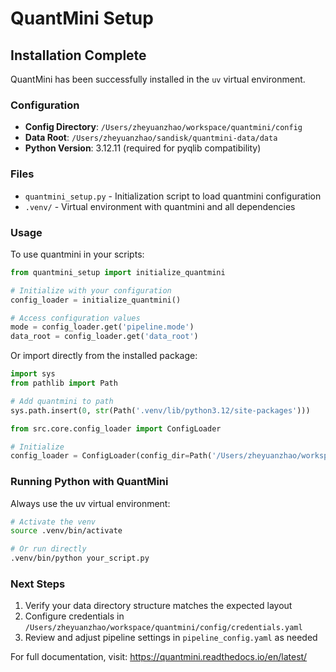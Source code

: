 # QuantMini Setup

## Installation Complete

QuantMini has been successfully installed in the `uv` virtual environment.

### Configuration

- **Config Directory**: `/Users/zheyuanzhao/workspace/quantmini/config`
- **Data Root**: `/Users/zheyuanzhao/sandisk/quantmini-data/data`
- **Python Version**: 3.12.11 (required for pyqlib compatibility)

### Files

- `quantmini_setup.py` - Initialization script to load quantmini configuration
- `.venv/` - Virtual environment with quantmini and all dependencies

### Usage

To use quantmini in your scripts:

```python
from quantmini_setup import initialize_quantmini

# Initialize with your configuration
config_loader = initialize_quantmini()

# Access configuration values
mode = config_loader.get('pipeline.mode')
data_root = config_loader.get('data_root')
```

Or import directly from the installed package:

```python
import sys
from pathlib import Path

# Add quantmini to path
sys.path.insert(0, str(Path('.venv/lib/python3.12/site-packages')))

from src.core.config_loader import ConfigLoader

# Initialize
config_loader = ConfigLoader(config_dir=Path('/Users/zheyuanzhao/workspace/quantmini/config'))
```

### Running Python with QuantMini

Always use the uv virtual environment:

```bash
# Activate the venv
source .venv/bin/activate

# Or run directly
.venv/bin/python your_script.py
```

### Next Steps

1. Verify your data directory structure matches the expected layout
2. Configure credentials in `/Users/zheyuanzhao/workspace/quantmini/config/credentials.yaml`
3. Review and adjust pipeline settings in `pipeline_config.yaml` as needed

For full documentation, visit: https://quantmini.readthedocs.io/en/latest/
